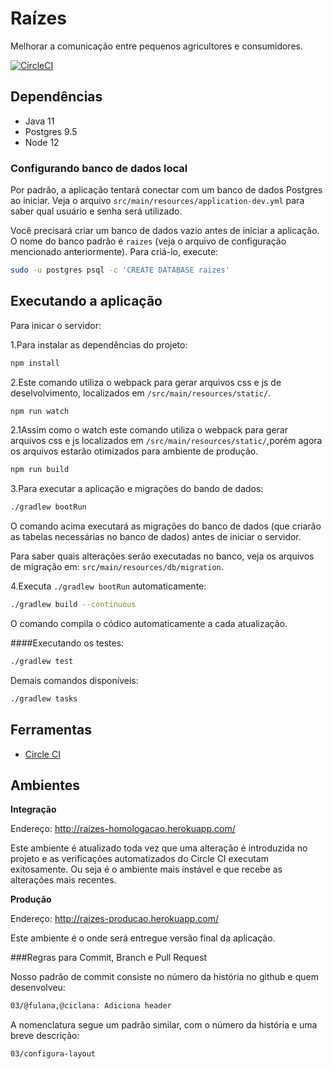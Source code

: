# Raízes

Melhorar a comunicação entre pequenos agricultores e consumidores.

[![CircleCI](https://circleci.com/gh/aceleradora-TW/Raizes/tree/master.svg?style=svg)](https://circleci.com/gh/aceleradora-TW/Raizes/tree/master)

## Dependências

- Java 11
- Postgres 9.5
- Node 12

### Configurando banco de dados local

Por padrão, a aplicação tentará conectar com um banco de dados Postgres ao iniciar. Veja o arquivo `src/main/resources/application-dev.yml` para saber qual usuário e senha será utilizado. 

Você precisará criar um banco de dados vazio antes de iniciar a aplicação. O nome do banco padrão é `raizes` (veja o arquivo de configuração mencionado anteriormente). Para criá-lo, execute:

```bash
sudo -u postgres psql -c 'CREATE DATABASE raizes'
```

## Executando a aplicação

Para inicar o servidor:

1.Para instalar as dependências do projeto:

```sh
npm install
```

2.Este comando utiliza o webpack para gerar arquivos css e js de deselvolvimento, localizados em
  `/src/main/resources/static/`.

```sh
npm run watch
```

2.1Assim como o watch este comando utiliza o webpack para gerar arquivos css e js localizados em
`/src/main/resources/static/`,porém agora os arquivos estarão otimizados para ambiente de produção.

```sh
npm run build
```

3.Para executar a aplicação e migrações do bando de dados:

```sh
./gradlew bootRun
```

O comando acima executará as migrações do banco de dados (que criarão as tabelas necessárias no banco de dados) antes de iniciar o servidor. 

Para saber quais alterações serão executadas no banco, veja os arquivos de migração em: `src/main/resources/db/migration`.


4.Executa `./gradlew bootRun` automaticamente:

```sh
./gradlew build --continuous
```

O comando compila o códico automaticamente a cada atualização. 

####Executando os testes:

```sh
./gradlew test
```

Demais comandos disponíveis:

```sh
./gradlew tasks
```

## Ferramentas

- [Circle CI](https://circleci.com/gh/aceleradora-TW/Raizes)


## Ambientes

__Integração__

Endereço: http://raizes-homologacao.herokuapp.com/

Este ambiente é atualizado toda vez que uma alteração é introduzida no projeto e as verificações automatizados do Circle CI executam exitosamente. Ou seja é o ambiente mais instável e que recebe as alterações mais recentes.

__Produção__

Endereço: http://raizes-producao.herokuapp.com/

Este ambiente é o onde será entregue versão final da aplicação.


###Regras para Commit, Branch e Pull Request

Nosso padrão de commit consiste no número da história no github e quem desenvolveu:

```sh
03/@fulana,@ciclana: Adiciona header
```

A nomenclatura segue um padrão similar, com o número da história e uma breve descrição:

```sh
03/configura-layout
```